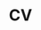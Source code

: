 ---
layout: cv
permalink: /cv/
title: CV
nav: true
nav_order: 5
cv_pdf: # example_pdf.pdf
description: CV
toc:
  sidebar: left
---